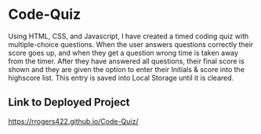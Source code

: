 # Code-Quiz
Using HTML, CSS, and Javascript, I have created a timed coding quiz with multiple-choice questions. When the user answers questions correctly their score goes up, and when they get a question wrong time is taken away from the timer. After they have answered all questions, their final score is shown and they are given the option to enter their Initials & score into the highscore list. This entry is saved into Local Storage until it is cleared.

## Link to Deployed Project
https://rrogers422.github.io/Code-Quiz/

##